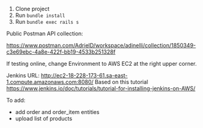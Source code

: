 1) Clone project
2) Run `bundle install`
3) Run `bundle exec rails s`

Public Postman API collection:

https://www.postman.com/AdrielD/workspace/adinelli/collection/1850349-c3e69ebc-4a8e-422f-bb19-4533b251328f

If testing online, change Environment to AWS EC2 at the right upper corner.

Jenkins URL: http://ec2-18-228-173-61.sa-east-1.compute.amazonaws.com:8080/
Based on this tutorial https://www.jenkins.io/doc/tutorials/tutorial-for-installing-jenkins-on-AWS/

To add:
- add order and order_item entities
- upload list of products
